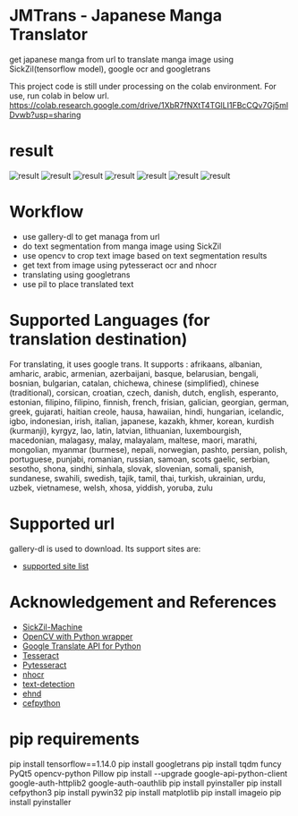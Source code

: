 # JMTrans - Japanese Manga Translator
get japanese manga from url to translate manga image using SickZil(tensorflow model), google ocr and googletrans
 
This project code is still under processing on the colab environment. For use, run colab in below url.
https://colab.research.google.com/drive/1XbR7fNXtT4TGlLI1FBcCQv7Gj5mlDvwb?usp=sharing

# result
![result](doc/result1.png)
![result](doc/result2.png)
![result](doc/result3.png)
![result](doc/result4.png)
![result](doc/result5.png)
![result](doc/result6.png)
![result](doc/result7.png)

# Workflow
- use gallery-dl to get managa from url 
- do text segmentation from manga image using SickZil
- use opencv to crop text image based on text segmentation results
- get text from image using pytesseract ocr and nhocr
- translating using googletrans
- use pil to place translated text

# Supported Languages (for translation destination)
For translating, it uses google trans. It supports :
afrikaans, albanian, amharic, arabic, armenian, azerbaijani, basque, belarusian, bengali, bosnian, bulgarian, catalan, chichewa, chinese (simplified), chinese (traditional), corsican, croatian, czech, danish, dutch, english, esperanto, estonian, filipino, filipino, finnish, french, frisian, galician, georgian, german, greek, gujarati, haitian creole, hausa, hawaiian, hindi,  hungarian, icelandic, igbo, indonesian, irish, italian, japanese,  kazakh, khmer, korean, kurdish (kurmanji), kyrgyz, lao, latin, latvian, lithuanian, luxembourgish, macedonian, malagasy, malay, malayalam, maltese, maori, marathi, mongolian, myanmar (burmese), nepali, norwegian, pashto, persian, polish, portuguese, punjabi, romanian, russian, samoan, scots gaelic, serbian, sesotho, shona, sindhi, sinhala, slovak, slovenian, somali, spanish, sundanese, swahili, swedish, tajik, tamil,  thai, turkish, ukrainian, urdu, uzbek, vietnamese, welsh, xhosa, yiddish, yoruba, zulu

# Supported url
gallery-dl is used to download. Its support sites are:
- [supported site list](https://github.com/mikf/gallery-dl/blob/master/docs/supportedsites.rst)

# Acknowledgement and References
- [SickZil-Machine](https://github.com/KUR-creative/SickZil-Machine)
- [OpenCV with Python wrapper](https://pypi.org/project/opencv-python/)
- [Google Translate API for Python](https://pypi.org/project/googletrans/)
- [Tesseract](https://github.com/tesseract-ocr/tesseract)
- [Pytesseract](https://pypi.python.org/pypi/pytesseract)
- [nhocr](https://github.com/fireae/nhocr)
- [text-detection](https://github.com/qzane/text-detection)
- [ehnd](https://github.com/sokcuri/ehnd)
- [cefpython](https://github.com/cztomczak/cefpython)


# pip requirements 
pip install tensorflow==1.14.0 
pip install googletrans 
pip install tqdm  funcy PyQt5  opencv-python Pillow
pip install --upgrade google-api-python-client google-auth-httplib2 google-auth-oauthlib
pip install pyinstaller
pip install cefpython3
pip install pywin32
pip install matplotlib
pip install imageio
pip install pyinstaller


